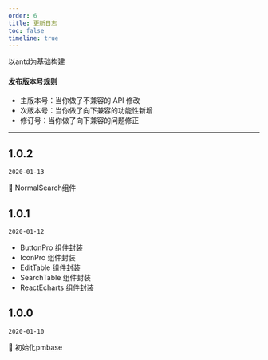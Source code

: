 ```yaml
---
order: 6
title: 更新日志
toc: false
timeline: true
---
```


以antd为基础构建

#### 发布版本号规则

* 主版本号：当你做了不兼容的 API 修改
* 次版本号：当你做了向下兼容的功能性新增
* 修订号：当你做了向下兼容的问题修正

---

## 1.0.2

`2020-01-13`

🎉 NormalSearch组件 

## 1.0.1

`2020-01-12`

* ButtonPro 组件封装
* IconPro 组件封装
* EditTable 组件封装
* SearchTable 组件封装
* ReactEcharts 组件封装

## 1.0.0

`2020-01-10`

🎉 初始化pmbase
